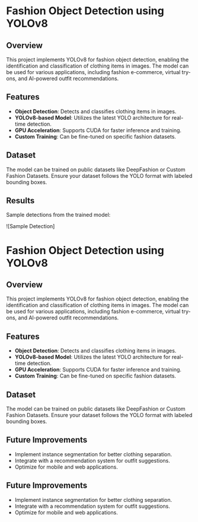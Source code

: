 # Fashion Object Detection using YOLOv8

## Overview

This project implements YOLOv8 for fashion object detection, enabling the identification and classification of clothing items in images. The model can be used for various applications, including fashion e-commerce, virtual try-ons, and AI-powered outfit recommendations.

## Features

- **Object Detection**: Detects and classifies clothing items in images.
- **YOLOv8-based Model**: Utilizes the latest YOLO architecture for real-time detection.
- **GPU Acceleration**: Supports CUDA for faster inference and training.
- **Custom Training**: Can be fine-tuned on specific fashion datasets.

## Dataset

The model can be trained on public datasets like DeepFashion or Custom Fashion Datasets. Ensure your dataset follows the YOLO format with labeled bounding boxes.

## Results

Sample detections from the trained model:

![Sample Detection]
# Fashion Object Detection using YOLOv8

## Overview

This project implements YOLOv8 for fashion object detection, enabling the identification and classification of clothing items in images. The model can be used for various applications, including fashion e-commerce, virtual try-ons, and AI-powered outfit recommendations.

## Features

- **Object Detection**: Detects and classifies clothing items in images.
- **YOLOv8-based Model**: Utilizes the latest YOLO architecture for real-time detection.
- **GPU Acceleration**: Supports CUDA for faster inference and training.
- **Custom Training**: Can be fine-tuned on specific fashion datasets.

## Dataset

The model can be trained on public datasets like DeepFashion or Custom Fashion Datasets. Ensure your dataset follows the YOLO format with labeled bounding boxes.

## Future Improvements

- Implement instance segmentation for better clothing separation.
- Integrate with a recommendation system for outfit suggestions.
- Optimize for mobile and web applications.

## Future Improvements

- Implement instance segmentation for better clothing separation.
- Integrate with a recommendation system for outfit suggestions.
- Optimize for mobile and web applications.